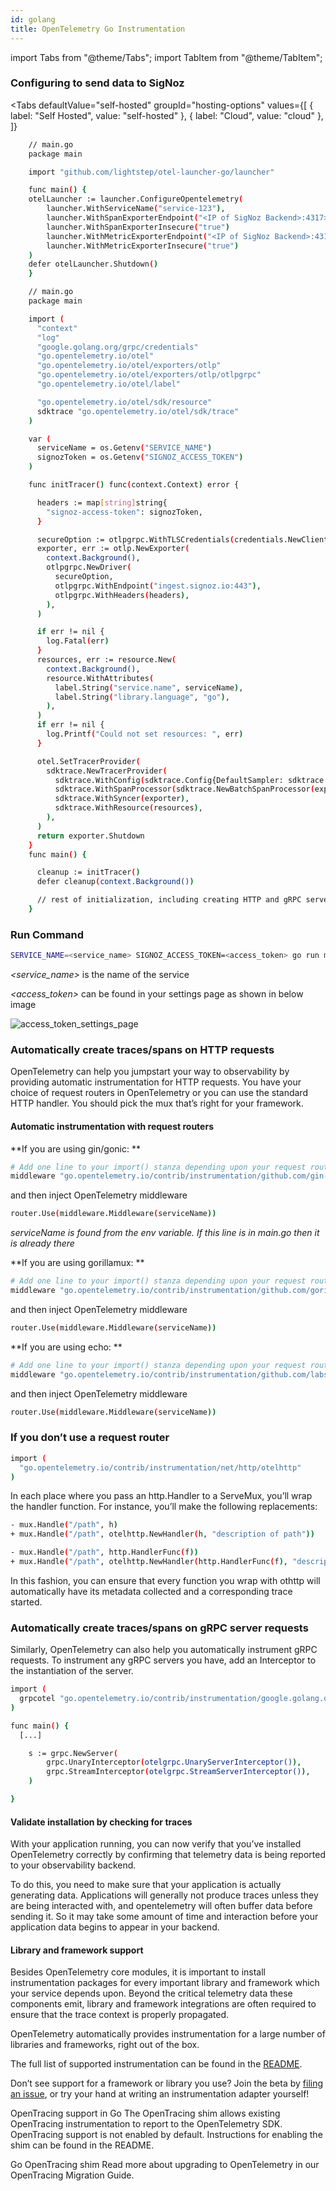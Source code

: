 ```yaml
---
id: golang
title: OpenTelemetry Go Instrumentation
---
```


import Tabs from "@theme/Tabs";
import TabItem from "@theme/TabItem";



### Configuring to send data to SigNoz

<Tabs
  defaultValue="self-hosted"
  groupId="hosting-options"
  values={[
    { label: "Self Hosted", value: "self-hosted" },
    { label: "Cloud", value: "cloud" },
  ]}
>
<TabItem value="self-hosted">

```bash
    // main.go
    package main

    import "github.com/lightstep/otel-launcher-go/launcher"

    func main() {
    otelLauncher := launcher.ConfigureOpentelemetry(
        launcher.WithServiceName("service-123"),
        launcher.WithSpanExporterEndpoint("<IP of SigNoz Backend>:4317>")
        launcher.WithSpanExporterInsecure("true")
        launcher.WithMetricExporterEndpoint("<IP of SigNoz Backend>:4317>")
        launcher.WithMetricExporterInsecure("true")
    )
    defer otelLauncher.Shutdown()
    }
```
</TabItem>
<TabItem value="cloud">

```bash
    // main.go
    package main

    import (
      "context"
      "log"
      "google.golang.org/grpc/credentials"
      "go.opentelemetry.io/otel"
      "go.opentelemetry.io/otel/exporters/otlp"
      "go.opentelemetry.io/otel/exporters/otlp/otlpgrpc"
      "go.opentelemetry.io/otel/label"

      "go.opentelemetry.io/otel/sdk/resource"
      sdktrace "go.opentelemetry.io/otel/sdk/trace"
    )

    var (
      serviceName = os.Getenv("SERVICE_NAME")
      signozToken = os.Getenv("SIGNOZ_ACCESS_TOKEN")
    )

    func initTracer() func(context.Context) error {

      headers := map[string]string{
        "signoz-access-token": signozToken,
      }

      secureOption := otlpgrpc.WithTLSCredentials(credentials.NewClientTLSFromCert(nil, ""))
      exporter, err := otlp.NewExporter(
        context.Background(),
        otlpgrpc.NewDriver(
          secureOption,
          otlpgrpc.WithEndpoint("ingest.signoz.io:443"),
          otlpgrpc.WithHeaders(headers),
        ),
      )

      if err != nil {
        log.Fatal(err)
      }
      resources, err := resource.New(
        context.Background(),
        resource.WithAttributes(
          label.String("service.name", serviceName),
          label.String("library.language", "go"),
        ),
      )
      if err != nil {
        log.Printf("Could not set resources: ", err)
      }

      otel.SetTracerProvider(
        sdktrace.NewTracerProvider(
          sdktrace.WithConfig(sdktrace.Config{DefaultSampler: sdktrace.AlwaysSample()}),
          sdktrace.WithSpanProcessor(sdktrace.NewBatchSpanProcessor(exporter)),
          sdktrace.WithSyncer(exporter),
          sdktrace.WithResource(resources),
        ),
      )
      return exporter.Shutdown
    }
    func main() {

      cleanup := initTracer()
      defer cleanup(context.Background())

      // rest of initialization, including creating HTTP and gRPC servers/handlers...
    }
``` 
### Run Command

```bash
SERVICE_NAME=<service_name> SIGNOZ_ACCESS_TOKEN=<access_token> go run main.go
```
*<service_name>* is the name of the service

*<access_token>* can be found in your settings page as shown in below image

![access_token_settings_page](../../static/img/access_token_settings_page.png)
</TabItem>
</Tabs>

### Automatically create traces/spans on HTTP requests
OpenTelemetry can help you jumpstart your way to observability by providing automatic instrumentation for HTTP requests. You have your choice of request routers in OpenTelemetry or you can use the standard HTTP handler. You should pick the mux that’s right for your framework.

#### Automatic instrumentation with request routers

**If you are using gin/gonic: **
```bash
# Add one line to your import() stanza depending upon your request router:
middleware "go.opentelemetry.io/contrib/instrumentation/github.com/gin-gonic/gin/otelgin"
```
and then inject OpenTelemetry middleware
```bash
router.Use(middleware.Middleware(serviceName))
```
*serviceName is found from the env variable. If this line is in main.go then it is already there*

**If you are using gorillamux: **
```bash
# Add one line to your import() stanza depending upon your request router:
middleware "go.opentelemetry.io/contrib/instrumentation/github.com/gorilla/mux/otelmux"
```
and then inject OpenTelemetry middleware
```bash
router.Use(middleware.Middleware(serviceName))
```

**If you are using echo: **
```bash
# Add one line to your import() stanza depending upon your request router:
middleware "go.opentelemetry.io/contrib/instrumentation/github.com/labstack/echo/otelecho"
```
and then inject OpenTelemetry middleware
```bash
router.Use(middleware.Middleware(serviceName))
```


### If you don’t use a request router

```bash
import (
  "go.opentelemetry.io/contrib/instrumentation/net/http/otelhttp"
)

```
In each place where you pass an http.Handler to a ServeMux, you’ll wrap the handler function. For instance, you’ll make the following replacements:

```bash
- mux.Handle("/path", h)
+ mux.Handle("/path", otelhttp.NewHandler(h, "description of path"))
```

```bash
- mux.Handle("/path", http.HandlerFunc(f))
+ mux.Handle("/path", otelhttp.NewHandler(http.HandlerFunc(f), "description of path"))
```

In this fashion, you can ensure that every function you wrap with othttp will automatically have its metadata collected and a corresponding trace started.

### Automatically create traces/spans on gRPC server requests
Similarly, OpenTelemetry can also help you automatically instrument gRPC requests. To instrument any gRPC servers you have, add an Interceptor to the instantiation of the server.

```bash
import (
  grpcotel "go.opentelemetry.io/contrib/instrumentation/google.golang.org/grpc/otelgrpc"
)

func main() {
  [...]

	s := grpc.NewServer(
		grpc.UnaryInterceptor(otelgrpc.UnaryServerInterceptor()),
		grpc.StreamInterceptor(otelgrpc.StreamServerInterceptor()),
	)

}

```

#### Validate installation by checking for traces
With your application running, you can now verify that you’ve installed OpenTelemetry correctly by confirming that telemetry data is being reported to your observability backend.

To do this, you need to make sure that your application is actually generating data. Applications will generally not produce traces unless they are being interacted with, and opentelemetry will often buffer data before sending it. So it may take some amount of time and interaction before your application data begins to appear in your backend.


#### Library and framework support
Besides OpenTelemetry core modules, it is important to install instrumentation packages for every important library and framework which your service depends upon. Beyond the critical telemetry data these components emit, library and framework integrations are often required to ensure that the trace context is properly propagated.

OpenTelemetry automatically provides instrumentation for a large number of libraries and frameworks, right out of the box.

The full list of supported instrumentation can be found in the [README](https://github.com/open-telemetry/opentelemetry-go-contrib/tree/master/instrumentation).

Don’t see support for a framework or library you use? Join the beta by [filing an issue](https://github.com/open-telemetry/opentelemetry-go-contrib/issues), or try your hand at writing an instrumentation adapter yourself!

OpenTracing support in Go
The OpenTracing shim allows existing OpenTracing instrumentation to report to the OpenTelemetry SDK. OpenTracing support is not enabled by default. Instructions for enabling the shim can be found in the README.

Go OpenTracing shim
Read more about upgrading to OpenTelemetry in our OpenTracing Migration Guide.